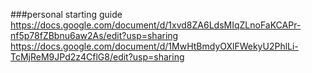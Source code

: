 ###personal starting guide<br>
https://docs.google.com/document/d/1xvd8ZA6LdsMIqZLnoFaKCAPr-nf5p78fZBbnu6aw2As/edit?usp=sharing
<br>
https://docs.google.com/document/d/1MwHtBmdyOXlFWekyU2PhlLi-TcMjReM9JPd2z4CflG8/edit?usp=sharing
